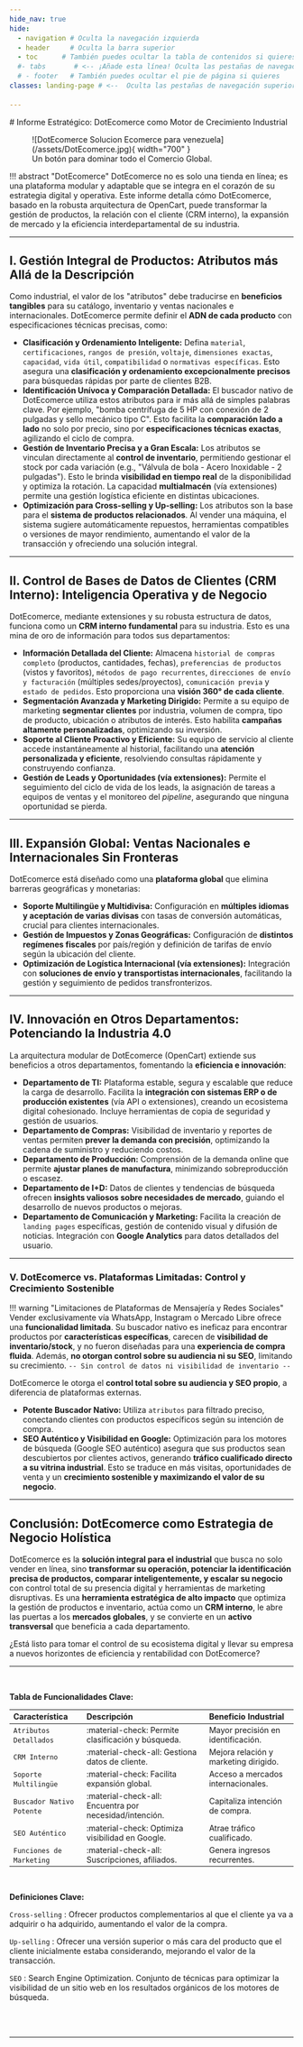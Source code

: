 ```yaml
---
hide_nav: true
hide:
  - navigation # Oculta la navegación izquierda
  - header     # Oculta la barra superior
  - toc      # También puedes ocultar la tabla de contenidos si quieres
  #- tabs       # <-- ¡Añade esta línea! Oculta las pestañas de navegación superior
  # - footer   # También puedes ocultar el pie de página si quieres
classes: landing-page # <--  Oculta las pestañas de navegación superior a través del CSS

---
```

<div data-landing-page style="display:none"></div>
# Informe Estratégico: DotEcomerce como Motor de Crecimiento Industrial

<figure markdown="span">
  ![DotEcomerce Solucion Ecomerce para venezuela](/assets/DotEcomerce.jpg){ width="700" }
  <figcaption>Un botón para dominar todo el Comercio Global.</figcaption>
</figure>

!!! abstract "DotEcomerce"
    DotEcomerce no es solo una tienda en línea; es una plataforma modular y adaptable que se integra en el corazón de su estrategia digital y operativa. Este informe detalla cómo DotEcomerce, basado en la robusta arquitectura de OpenCart, puede transformar la gestión de productos, la relación con el cliente (CRM interno), la expansión de mercado y la eficiencia interdepartamental de su industria.

---

## I. Gestión Integral de Productos: Atributos más Allá de la Descripción

Como industrial, el valor de los "atributos" debe traducirse en **beneficios tangibles** para su catálogo, inventario y ventas nacionales e internacionales. DotEcomerce permite definir el **ADN de cada producto** con especificaciones técnicas precisas, como:

* **Clasificación y Ordenamiento Inteligente:** Defina `material`, `certificaciones`, `rangos de presión`, `voltaje`, `dimensiones exactas`, `capacidad`, `vida útil`, `compatibilidad` o `normativas específicas`. Esto asegura una **clasificación y ordenamiento excepcionalmente precisos** para búsquedas rápidas por parte de clientes B2B.
* **Identificación Unívoca y Comparación Detallada:** El buscador nativo de DotEcomerce utiliza estos atributos para ir más allá de simples palabras clave. Por ejemplo, "bomba centrífuga de 5 HP con conexión de 2 pulgadas y sello mecánico tipo C". Esto facilita la **comparación lado a lado** no solo por precio, sino por **especificaciones técnicas exactas**, agilizando el ciclo de compra.
* **Gestión de Inventario Precisa y a Gran Escala:** Los atributos se vinculan directamente al **control de inventario**, permitiendo gestionar el stock por cada variación (e.g., "Válvula de bola - Acero Inoxidable - 2 pulgadas"). Esto le brinda **visibilidad en tiempo real** de la disponibilidad y optimiza la rotación. La capacidad **multialmacén** (vía extensiones) permite una gestión logística eficiente en distintas ubicaciones.
* **Optimización para Cross-selling y Up-selling:** Los atributos son la base para el **sistema de productos relacionados**. Al vender una máquina, el sistema sugiere automáticamente repuestos, herramientas compatibles o versiones de mayor rendimiento, aumentando el valor de la transacción y ofreciendo una solución integral.

---

## II. Control de Bases de Datos de Clientes (CRM Interno): Inteligencia Operativa y de Negocio

DotEcomerce, mediante extensiones y su robusta estructura de datos, funciona como un **CRM interno fundamental** para su industria. Esto es una mina de oro de información para todos sus departamentos:

* **Información Detallada del Cliente:** Almacena `historial de compras completo` (productos, cantidades, fechas), `preferencias de productos` (vistos y favoritos), `métodos de pago recurrentes`, `direcciones de envío y facturación` (múltiples sedes/proyectos), `comunicación previa` y `estado de pedidos`. Esto proporciona una **visión 360° de cada cliente**.
* **Segmentación Avanzada y Marketing Dirigido:** Permite a su equipo de marketing **segmentar clientes** por industria, volumen de compra, tipo de producto, ubicación o atributos de interés. Esto habilita **campañas altamente personalizadas**, optimizando su inversión.
* **Soporte al Cliente Proactivo y Eficiente:** Su equipo de servicio al cliente accede instantáneamente al historial, facilitando una **atención personalizada y eficiente**, resolviendo consultas rápidamente y construyendo confianza.
* **Gestión de Leads y Oportunidades (vía extensiones):** Permite el seguimiento del ciclo de vida de los leads, la asignación de tareas a equipos de ventas y el monitoreo del *pipeline*, asegurando que ninguna oportunidad se pierda.

---

## III. Expansión Global: Ventas Nacionales e Internacionales Sin Fronteras

DotEcomerce está diseñado como una **plataforma global** que elimina barreras geográficas y monetarias:

* **Soporte Multilingüe y Multidivisa:** Configuración en **múltiples idiomas y aceptación de varias divisas** con tasas de conversión automáticas, crucial para clientes internacionales.
* **Gestión de Impuestos y Zonas Geográficas:** Configuración de **distintos regímenes fiscales** por país/región y definición de tarifas de envío según la ubicación del cliente.
* **Optimización de Logística Internacional (vía extensiones):** Integración con **soluciones de envío y transportistas internacionales**, facilitando la gestión y seguimiento de pedidos transfronterizos.

---

## IV. Innovación en Otros Departamentos: Potenciando la Industria 4.0

La arquitectura modular de DotEcomerce (OpenCart) extiende sus beneficios a otros departamentos, fomentando la **eficiencia e innovación**:

* **Departamento de TI:** Plataforma estable, segura y escalable que reduce la carga de desarrollo. Facilita la **integración con sistemas ERP o de producción existentes** (vía API o extensiones), creando un ecosistema digital cohesionado. Incluye herramientas de copia de seguridad y gestión de usuarios.
* **Departamento de Compras:** Visibilidad de inventario y reportes de ventas permiten **prever la demanda con precisión**, optimizando la cadena de suministro y reduciendo costos.
* **Departamento de Producción:** Comprensión de la demanda online que permite **ajustar planes de manufactura**, minimizando sobreproducción o escasez.
* **Departamento de I+D:** Datos de clientes y tendencias de búsqueda ofrecen **insights valiosos sobre necesidades de mercado**, guiando el desarrollo de nuevos productos o mejoras.
* **Departamento de Comunicación y Marketing:** Facilita la creación de `landing pages` específicas, gestión de contenido visual y difusión de noticias. Integración con **Google Analytics** para datos detallados del usuario.

---

### V. DotEcomerce vs. Plataformas Limitadas: Control y Crecimiento Sostenible

!!! warning "Limitaciones de Plataformas de Mensajería y Redes Sociales"
    Vender exclusivamente vía WhatsApp, Instagram o Mercado Libre ofrece una **funcionalidad limitada**. Su buscador nativo es ineficaz para encontrar productos por **características específicas**, carecen de **visibilidad de inventario/stock**, y no fueron diseñadas para una **experiencia de compra fluida**. Además, **no otorgan control sobre su audiencia ni su SEO**, limitando su crecimiento.
    `-- Sin control de datos ni visibilidad de inventario --`

DotEcomerce le otorga el **control total sobre su audiencia y SEO propio**, a diferencia de plataformas externas.

* **Potente Buscador Nativo:** Utiliza `atributos` para filtrado preciso, conectando clientes con productos específicos según su intención de compra.
* **SEO Auténtico y Visibilidad en Google:** Optimización para los motores de búsqueda (Google SEO auténtico) asegura que sus productos sean descubiertos por clientes activos, generando **tráfico cualificado directo a su vitrina industrial**. Esto se traduce en más visitas, oportunidades de venta y un **crecimiento sostenible y maximizando el valor de su negocio**.

---

## Conclusión: DotEcomerce como Estrategia de Negocio Holística

DotEcomerce es la **solución integral para el industrial** que busca no solo vender en línea, sino **transformar su operación, potenciar la identificación precisa de productos, comparar inteligentemente, y escalar su negocio** con control total de su presencia digital y herramientas de marketing disruptivas. Es una **herramienta estratégica de alto impacto** que optimiza la gestión de productos e inventario, actúa como un **CRM interno**, le abre las puertas a los **mercados globales**, y se convierte en un **activo transversal** que beneficia a cada departamento.

¿Está listo para tomar el control de su ecosistema digital y llevar su empresa a nuevos horizontes de eficiencia y rentabilidad con DotEcomerce?

---


<br>

**Tabla de Funcionalidades Clave:**

| Característica             | Descripción                                         | Beneficio Industrial                     |
| :------------------------- | :-------------------------------------------------- | :--------------------------------------- |
| `Atributos Detallados`     | :material-check: Permite clasificación y búsqueda.  | Mayor precisión en identificación.       |
| `CRM Interno`              | :material-check-all: Gestiona datos de cliente.     | Mejora relación y marketing dirigido.    |
| `Soporte Multilingüe`      | :material-check: Facilita expansión global.         | Acceso a mercados internacionales.       |
| `Buscador Nativo Potente`  | :material-check-all: Encuentra por necesidad/intención. | Capitaliza intención de compra.          |
| `SEO Auténtico`            | :material-check: Optimiza visibilidad en Google.    | Atrae tráfico cualificado.               |
| `Funciones de Marketing`   | :material-check-all: Suscripciones, afiliados.     | Genera ingresos recurrentes.             |

<br>

**Definiciones Clave:**

`Cross-selling`
:   Ofrecer productos complementarios al que el cliente ya va a adquirir o ha adquirido, aumentando el valor de la compra.

`Up-selling`
:   Ofrecer una versión superior o más cara del producto que el cliente inicialmente estaba considerando, mejorando el valor de la transacción.

`SEO`
:   Search Engine Optimization. Conjunto de técnicas para optimizar la visibilidad de un sitio web en los resultados orgánicos de los motores de búsqueda.

<br>



<br>

---

